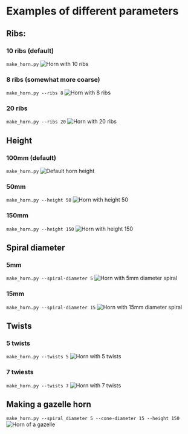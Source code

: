 # Examples of different parameters

## Ribs:
### 10 ribs (default)
```make_horn.py```
![Horn with 10 ribs](horn_10_ribs.png)

### 8 ribs (somewhat more coarse)
```make_horn.py --ribs 8```
![Horn with 8 ribs](horn_8_ribs.png)

### 20 ribs
```make_horn.py --ribs 20```
![Horn with 20 ribs](horn_20_ribs.png)


##  Height
### 100mm (default)
```make_horn.py```
![Default horn height](horn3.png)

### 50mm
```make_horn.py --height 50```
![Horn with height 50](horn_height_50.png)

### 150mm
```make_horn.py --height 150```
![Horn with height 150](horn_height_150.png)

## Spiral diameter
### 5mm 
```make_horn.py --spiral-diameter 5```
![Horn with 5mm diameter spiral](horn_05_spiral_dia.png)

### 15mm
```make_horn.py --spiral-diameter 15```
![Horn with 15mm diameter spiral](horn_15_spiral_dia.png)

## Twists
### 5 twists
```make_horn.py --twists 5```
![Horn with 5 twists](horn_5twists.png)

### 7 twiests
```make_horn.py --twists 7```
![Horn with 7 twists](horn_7twists.png)

## Making a gazelle horn
```make_horn.py --spiral_diameter 5 --cone-diameter 15 --height 150```
![Horn of a gazelle](horn_gazelle.png)
